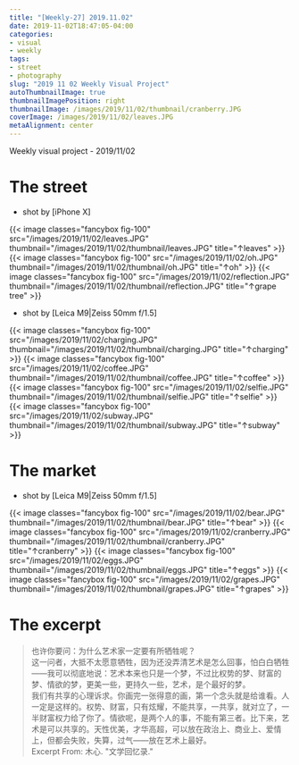 ```yaml
---
title: "[Weekly-27] 2019.11.02"
date: 2019-11-02T18:47:05-04:00
categories:
- visual
- weekly
tags:
- street
- photography
slug: "2019 11 02 Weekly Visual Project"
autoThumbnailImage: true
thumbnailImagePosition: right
thumbnailImage: /images/2019/11/02/thumbnail/cranberry.JPG
coverImage: /images/2019/11/02/leaves.JPG
metaAlignment: center
---
```


Weekly visual project - 2019/11/02
<!--more-->
<!--toc-->

# The street

* shot by [iPhone X]

{{< image classes="fancybox fig-100" src="/images/2019/11/02/leaves.JPG" thumbnail="/images/2019/11/02/thumbnail/leaves.JPG" title="↑leaves" >}}
{{< image classes="fancybox fig-100" src="/images/2019/11/02/oh.JPG" thumbnail="/images/2019/11/02/thumbnail/oh.JPG" title="↑oh" >}}
{{< image classes="fancybox fig-100" src="/images/2019/11/02/reflection.JPG" thumbnail="/images/2019/11/02/thumbnail/reflection.JPG" title="↑grape tree" >}}

* shot by [Leica M9|Zeiss 50mm f/1.5]

{{< image classes="fancybox fig-100" src="/images/2019/11/02/charging.JPG" thumbnail="/images/2019/11/02/thumbnail/charging.JPG" title="↑charging" >}}
{{< image classes="fancybox fig-100" src="/images/2019/11/02/coffee.JPG" thumbnail="/images/2019/11/02/thumbnail/coffee.JPG" title="↑coffee" >}}
{{< image classes="fancybox fig-100" src="/images/2019/11/02/selfie.JPG" thumbnail="/images/2019/11/02/thumbnail/selfie.JPG" title="↑selfie" >}}
{{< image classes="fancybox fig-100" src="/images/2019/11/02/subway.JPG" thumbnail="/images/2019/11/02/thumbnail/subway.JPG" title="↑subway" >}}

# The market

* shot by [Leica M9|Zeiss 50mm f/1.5]

{{< image classes="fancybox fig-100" src="/images/2019/11/02/bear.JPG" thumbnail="/images/2019/11/02/thumbnail/bear.JPG" title="↑bear" >}}
{{< image classes="fancybox fig-100" src="/images/2019/11/02/cranberry.JPG" thumbnail="/images/2019/11/02/thumbnail/cranberry.JPG" title="↑cranberry" >}}
{{< image classes="fancybox fig-100" src="/images/2019/11/02/eggs.JPG" thumbnail="/images/2019/11/02/thumbnail/eggs.JPG" title="↑eggs" >}}
{{< image classes="fancybox fig-100" src="/images/2019/11/02/grapes.JPG" thumbnail="/images/2019/11/02/thumbnail/grapes.JPG" title="↑grapes" >}}

# The excerpt
>也许你要问：为什么艺术家一定要有所牺牲呢？   
这一问者，大抵不太愿意牺牲，因为还没弄清艺术是怎么回事，怕白白牺牲——我可以彻底地说：艺术本来也只是一个梦，不过比权势的梦、财富的梦、情欲的梦，更美一些，更持久一些，艺术，是个最好的梦。   
我们有共享的心理诉求。你画完一张得意的画，第一个念头就是给谁看。人一定是这样的。权势、财富，只有炫耀，不能共享，一共享，就对立了，一半财富权力给了你了。情欲呢，是两个人的事，不能有第三者。比下来，艺术是可以共享的。天性优美，才华高超，可以放在政治上、商业上、爱情上，但都会失败，失算，过气——放在艺术上最好。    
Excerpt From: 木心. "文学回忆录."
